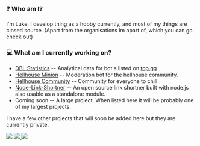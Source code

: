 ### ❓ Who am I?
I'm Luke, I develop thing as a hobby currently, and most of my things are closed source. (Apart from the organisations im apart of, which you can go check out)

### 💻 What am I currently working on?
- [DBL Statistics](https://dblstats.com) -- Analytical data for bot's listed on [top.gg](https://top.gg)
- [Hellhouse Minion](https://hellhouse.xyz) -- Moderation bot for the hellhouse community.
- [Hellhouse Community](https://hellhouse.xyz) -- Community for everyone to chill
- [Node-Link-Shortner](https://github.com/Luke-6723/Node-Link-Shortner) -- An open source link shortner built with node.js also usable as a standalone module.
- Coming soon -- A large project. When listed here it will be probably one of my largest projects.

I have a few other projects that will soon be added here but they are currently private.

<img src="https://github-readme-stats.vercel.app/api/top-langs/?username=Luke-6723" />

<a href="https://github.com/Luke-6723">
  <img src="https://komarev.com/ghpvc/?username=Luke-6723&style=flat-square" />
</a>
<a href="https://github.com/Luke-6723">
  <img src="https://img.shields.io/github/followers/Luke-6723?style=social" />
</a>
